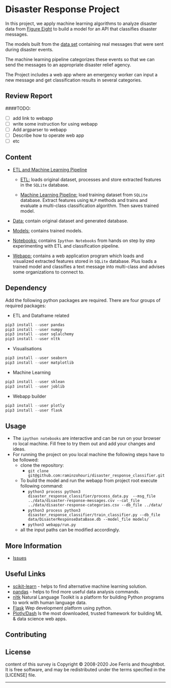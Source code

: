 # Disaster Response Project

In this project, we apply machine learning algorithms to analyze disaster data from [Figure Eight](https://www.figure-eight.com/) 
to build a model for an API that classifies disaster messages.

The models built from the [data set](https://appen.com/datasets/combined-disaster-response-data/) containing real messages
that were sent during disaster events. 

The machine learning pipeline categorizes these events so that we can send the messages to an appropriate disaster relief agency.

The Project includes a web app where an emergency worker can input a new message and get classification results in several categories.


Review Report
-------------
####TODO:  
- [ ] add link to webapp
- [ ] write some instruction for using webapp 
- [ ] Add argparser to webapp
- [ ] Describe how to operate web app
- [ ] etc
 
Content
-------
* [ETL and Machine Learning Pipeline](https://github.com/raminzohouri/disaster_response_classifier/tree/master/disaster_response_classifier)
   
    *   [ETL:](https://github.com/raminzohouri/disaster_response_classifier/tree/master/disaster_response_classifier/process_data.py) loads original dataset, processes and store extracted features in the `SQLite` database.
   
    *   [Machine Learning Pipeline:](https://github.com/raminzohouri/disaster_response_classifier/tree/master/disaster_response_classifier/train_classifier.py) load training dataset from `SQLite` database. 
    Extract features using `NLP` methods and trains and evaluate a multi-class classification algorithm. 
    Then saves trained model.
    
* [Data:](https://github.com/raminzohouri/disaster_response_classifier/tree/master/data) contain original dataset and generated database.

* [Models:](https://github.com/raminzohouri/disaster_response_classifier/tree/master/models) contains trained models.

* [Notebooks:](https://github.com/raminzohouri/disaster_response_classifier/tree/master/notebooks) contains `Ipython Notebooks` from hands on step
by step experimenting with ETL and classification pipeline.

* [Webapp:](https://github.com/raminzohouri/disaster_response_classifier/tree/master/webapp) contains a web application program
which loads and visualized extracted features stored in `SQLite` database. Plus loads a trained model 
and classifies a text message into multi-class and advises some organizations to connect to.

Dependency
--------

Add the following python packages are required. There are four groups of required packages:
* ETL and Dataframe related
```python
pip3 install --user pandas
pip3 install --user numpy
pip3 install --user sqlalchemy
pip3 install --user nltk  
```
* Visualisations
```python 
pip3 install --user seaborn
pip3 install --user matplotlib 
```
* Machine Learning
```python 
pip3 install --user sklean
pip3 install --user joblib 
```
* Webapp builder
```python 
pip3 install --user plotly
pip3 install --user flask 
```

Usage
--------

* The `ipython notebooks` are interactive and can be run on your browser ro local machine.
Fill free to try them out and add your changes and ideas.
* For running the project on you local machine the following steps have to be followed:
    *  clone the repository:
        * `git clone git@github.com:raminzohouri/disaster_response_classifier.git`
    *  To build the model and run the webapp from project root execute following command:
        * `python3 process python3 disaster_response_classifier/process_data.py  --msg_file ../data/disaster-response-messages.csv --cat_file ../data/disaster-response-categories.csv --db_file ../data/`
        * `python3 process python3 disaster_response_classifier/train_classifier.py --db_file data/DisasterResponseDataBase.db --model_file models/`
        *  `python3 webapp/run.py`
    * all the input paths can be modified accordingly.
    
More Information
----------------

* [Issues](https://github.com/raminzohouri/stackoverflow_survey_analysis/issues)


Useful Links
------------

* [scikit-learn](https://scikit-learn.org/stable/) - helps to find alternative machine learning solution.
* [pandas](https://pandas.pydata.org/) - helps to find more useful data analysis commands.
* [nltk](https://www.nltk.org/) Natural Language Toolkit is a platform for building Python programs to work with human language data.
* [Flask](https://flask.palletsprojects.com/en/1.1.x/) Wep development platform using python.
* [Plotly/Dash](https://plotly.com/dash/) Is the most downloaded, trusted framework for building ML & data science web apps. 


Contributing
------------


License
-------

content of this survey is Copyright © 2008-2020 Joe Ferris and thoughtbot. It is free
software, and may be redistributed under the terms specified in the
[LICENSE] file.



----------------

